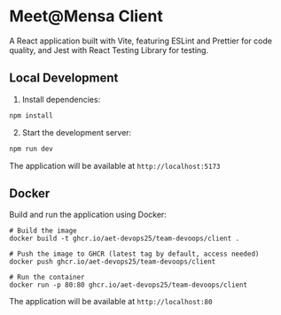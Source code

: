 # Meet@Mensa Client

A React application built with Vite, featuring ESLint and Prettier for code quality, and Jest with React Testing Library for testing.

## Local Development

1. Install dependencies:

```bash
npm install
```

2. Start the development server:

```bash
npm run dev
```

The application will be available at `http://localhost:5173`

## Docker

Build and run the application using Docker:

```
# Build the image
docker build -t ghcr.io/aet-devops25/team-devoops/client .

# Push the image to GHCR (latest tag by default, access needed)
docker push ghcr.io/aet-devops25/team-devoops/client

# Run the container
docker run -p 80:80 ghcr.io/aet-devops25/team-devoops/client
```

The application will be available at `http://localhost:80`

